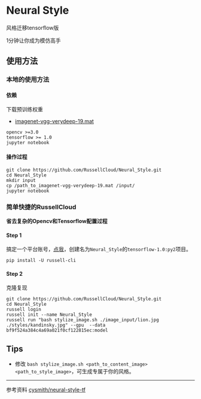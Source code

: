 # Neural Style 
风格迁移tensorflow版

1分钟让你成为模仿高手


## 使用方法

### 本地的使用方法

#### 依赖
下载预训练权重
- [imagenet-vgg-verydeep-19.mat](http://www.vlfeat.org/matconvnet/models/imagenet-vgg-verydeep-19.mat)
```
opencv >=3.0
tensorflow >= 1.0
jupyter notebook
```

#### 操作过程
```
git clone https://github.com/RussellCloud/Neural_Style.git
cd Neural_Style
mkdir input
cp /path_to_imagenet-vgg-verydeep-19.mat /input/
jupyter notebook
```

### 简单快捷的RussellCloud
**省去复杂的Opencv和Tensorflow配置过程**
#### Step 1 
搞定一个平台账号，[点我](http://russellcloud.com/welcome)，创建名为`Neural_Style`的`tensorflow-1.0:py2`项目。

```
pip install -U russell-cli
```

#### Step 2
克隆复现

```
git clone https://github.com/RussellCloud/Neural_Style.git
cd Neural_Style
russell login
russell init --name Neural_Style
russell run "bash stylize_image.sh ./image_input/lion.jpg ./styles/kandinsky.jpg" --gpu  --data bf9f524a384c4a69a021f0cf122815ec:model 
```

## Tips
- 修改 `bash stylize_image.sh <path_to_content_image> <path_to_style_image>`，可生成专属于你的风格。


---
参考资料
[cysmith/neural-style-tf](https://github.com/cysmith/neural-style-tf)

